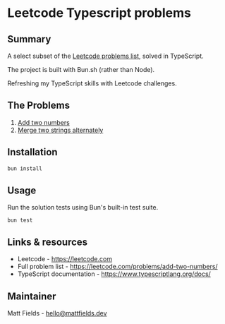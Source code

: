 # Leetcode Typescript problems

## Summary

A select subset of the [Leetcode problems list](https://leetcode.com/problemset/), solved in TypeScript.

The project is built with Bun.sh (rather than Node).

Refreshing my TypeScript skills with Leetcode challenges.

## The Problems

1. [Add two numbers](./add-two-numbers/description.md)
2. [Merge two strings alternately](./merge-strings-alternately/description.md)

## Installation

```bash
bun install
```

## Usage

Run the solution tests using Bun's built-in test suite.

```
bun test

```

## Links & resources

- Leetcode - https://leetcode.com
- Full problem list - https://leetcode.com/problems/add-two-numbers/
- TypeScript documentation - https://www.typescriptlang.org/docs/

## Maintainer

Matt Fields - [hello@mattfields.dev](mailto:hello@mattfields.dev)
